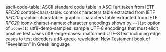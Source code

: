 ascii-code-table: ASCII standard code table in ASCII art taken from IETF *RFC20*
control-chars-table: control characters table extracted from IETF *RFC20*
graphic-chars-table: graphic characters table extracted from IETF *RFC20*
iconv-charset-names: character encodings shown by `--list` option of `iconv(1)`
utf8-demo-samples: sample UTF-8 encodings that must elicit positive test cases
utf8-edge-cases: malformed UTF-8 text including edge cases to test decoders 
utf8-greek-revelation: New Testament book of "Revelation" in Greek language
